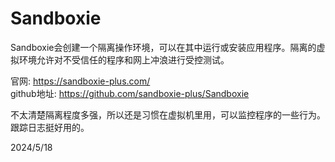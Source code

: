 # Sandboxie

Sandboxie会创建一个隔离操作环境，可以在其中运行或安装应用程序。隔离的虚拟环境允许对不受信任的程序和网上冲浪进行受控测试。  

官网: https://sandboxie-plus.com/  
github地址: https://github.com/sandboxie-plus/Sandboxie  

不太清楚隔离程度多强，所以还是习惯在虚拟机里用，可以监控程序的一些行为。  
跟踪日志挺好用的。


2024/5/18  
